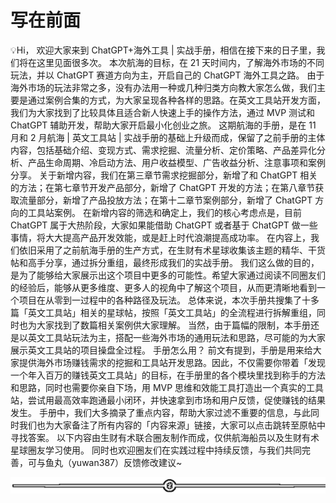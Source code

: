 # 写在前面

💡Hi，
欢迎大家来到 ChatGPT+海外工具 | 实战手册，相信在接下来的日子里，我们将在这里见面很多次。
本次航海的目标，在 21 天时间内，了解海外市场的不同玩法，并以 ChatGPT 赛道方向为主，开启自己的 ChatGPT 海外工具之路。
由于海外市场的玩法非常之多，没有办法用一种或几种归类方向教大家怎么做，我们主要是通过案例合集的方式，为大家呈现各种各样的思路。在英文工具站开发方面，我们为大家找到了比较具体且适合新人快速上手的操作方法，通过 MVP 测试和 ChatGPT 辅助开发，帮助大家开启最小化创业之旅。
这期航海的手册，是在 11 月和 2 月航海 | 英文工具站 | 实战手册的基础上升级而成，保留了之前手册的主体内容，包括基础介绍、变现方式、需求挖掘、流量分析、定价策略、产品差异化分析、产品生命周期、冷启动方法、用户收益模型、广告收益分析、注意事项和案例分享。
关于新增内容，我们在第三章节需求挖掘部分，新增了和 ChatGPT 相关的方法；在第七章节开发产品部分，新增了 ChatGPT 开发的方法；在第八章节获取流量部分，新增了产品投放方法；在第十二章节案例部分，新增了 ChatGPT 方向的工具站案例。
在新增内容的筛选和确定上，我们的核心考虑点是，目前 ChatGPT 属于大热阶段，大家如果能借助 ChatGPT 或者基于 ChatGPT 做一些事情，将大大提高产品开发效能，或是赶上时代浪潮提高成功率。
在内容上，我们依旧采用了之前航海手册的生产方式，在生财有术星球收集该主题的精华、干货帖和高手分享，通过拆分重组，最终形成我们的实战手册。
我们这么做的目的，是为了能够给大家展示出这个项目中更多的可能性。希望大家通过阅读不同圈友们的经验后，能够从更多维度、更多人的视角中了解这个项目，从而更清晰地看到一个项目在从零到一过程中的各种路径及玩法。
总体来说，本次手册共搜集了十多篇「英文工具站」相关的星球帖，按照「英文工具站」的全流程进行拆解重组，同时也为大家找到了数篇相关案例供大家理解。
当然，由于篇幅的限制，本手册还是以英文工具站玩法为主，搭配一些海外市场的通用玩法和思路，尽可能的为大家展示英文工具站的项目操盘全过程。
手册怎么用？
前文有提到，手册是用来给大家提供海外市场赚钱需求的挖掘和工具站开发思路。因此，不仅需要你带着「发现一个年入百万的赚钱英文工具站」的目标，在手册里的各个模块里找到称手的方法和思路，同时也需要你亲自下场，用 MVP 思维和效能工具打造出一个真实的工具站，尝试用最高效率跑通最小闭环，并快速拿到市场和用户反馈，促使赚钱的结果发生。
手册中，我们大多摘录了重点内容，帮助大家过滤不重要的信息，与此同时我们也为大家备注了所有内容的「内容来源」链接，大家可以点击跳转至原帖中寻找答案。
以下内容由生财有术联合圈友制作而成，仅供航海船员以及生财有术星球圈友学习使用。
同时也欢迎圈友们在实践过程中持续反馈，与我们共同完善，可与鱼丸（yuwan387）反馈修改建议~

![](img/d3dc15a615db58a3c5ef15184454d4ab.png)